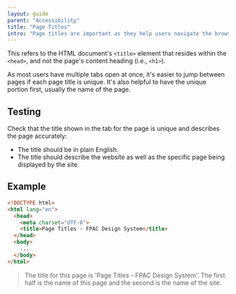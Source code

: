 ```yaml
---
layout: guide
parent: "Accessibility"
title: "Page Titles"
intro: "Page titles are important as they help users navigate the browser. "
---
```


This refers to the HTML document's `<title>` element that resides within the `<head>`, and not the page's content heading (i.e., `<h1>`).

As most users have multiple tabs open at once, it's easier to jump between pages if each page title is unique. It's also helpful to have the unique portion first, usually the name of the page.


## Testing

Check that the title shown in the tab for the page is unique and describes the page accurately:

* The title should be in plain English.
* The title should describe the website as well as the specific page being displayed by the site.

## Example

```html
<!DOCTYPE html>
<html lang="en">
  <head>
    <meta charset="UTF-8">
    <title>Page Titles - FPAC Design System</title>
  </head>
  <body>
    ...
  </body>
</html>

```

> The title for this page is 'Page Titles - FPAC Design System'. The first half is the name of this page and the second is the name of the site.

